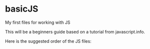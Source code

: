# basicJS
My first files for working with JS

This will be a beginners guide based on a tutorial from javascript.info. 

Here is the suggested order of the JS files:
